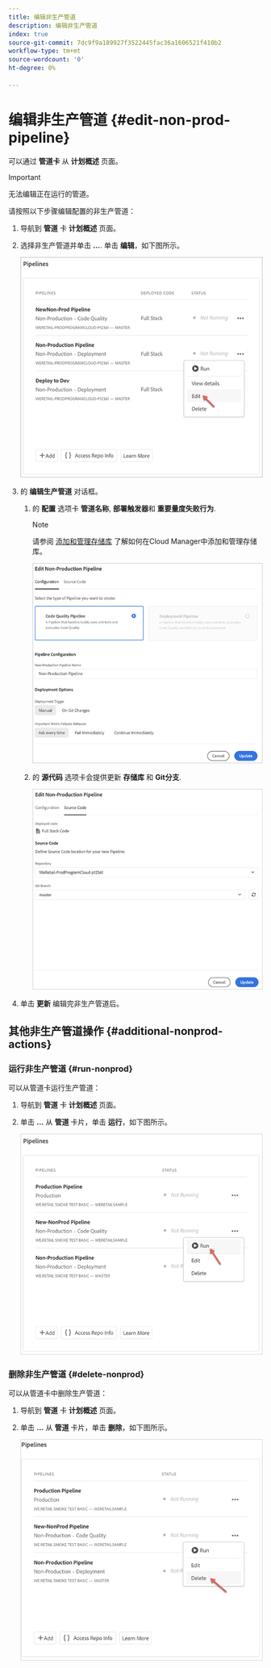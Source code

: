 ```yaml
---
title: 编辑非生产管道
description: 编辑非生产管道
index: true
source-git-commit: 7dc9f9a189927f3522445fac36a1606521f410b2
workflow-type: tm+mt
source-wordcount: '0'
ht-degree: 0%

---
```



# 编辑非生产管道 {#edit-non-prod-pipeline}

可以通过 **管道卡** 从 **计划概述** 页面。

>[!IMPORTANT]
>无法编辑正在运行的管道。

请按照以下步骤编辑配置的非生产管道：

1. 导航到 **管道** 卡 **计划概述** 页面。

1. 选择非生产管道并单击 **...**. 单击 **编辑**，如下图所示。

   ![](/help/implementing/cloud-manager/assets/configure-pipeline/nonprod-pipeline-edit1.png)

1. 的 **编辑生产管道** 对话框。

   1. 的 **配置** 选项卡 **管道名称**, **部署触发器**&#x200B;和 **重要量度失败行为**.

      >[!NOTE]
      >请参阅 [添加和管理存储库](/help/implementing/cloud-manager/managing-code/cloud-manager-repositories.md) 了解如何在Cloud Manager中添加和管理存储库。

      ![](/help/implementing/cloud-manager/assets/configure-pipeline/nonprod-pipeline-edit2.png)


   1. 的 **源代码** 选项卡会提供更新 **存储库** 和 **Git分支**.

      ![](/help/implementing/cloud-manager/assets/configure-pipeline/nonprod-pipeline-edit3.png)

1. 单击 **更新** 编辑完非生产管道后。

## 其他非生产管道操作 {#additional-nonprod-actions}

### 运行非生产管道 {#run-nonprod}

可以从管道卡运行生产管道：

1. 导航到 **管道** 卡 **计划概述** 页面。

1. 单击 **...** 从 **管道** 卡片，单击 **运行**，如下图所示。

   ![](/help/implementing/cloud-manager/assets/configure-pipeline/nonprod-run1.png)

### 删除非生产管道 {#delete-nonprod}

可以从管道卡中删除生产管道：

1. 导航到 **管道** 卡 **计划概述** 页面。

1. 单击 **...** 从 **管道** 卡片，单击 **删除**，如下图所示。

   ![](/help/implementing/cloud-manager/assets/configure-pipeline/nonprod-delete.png)
